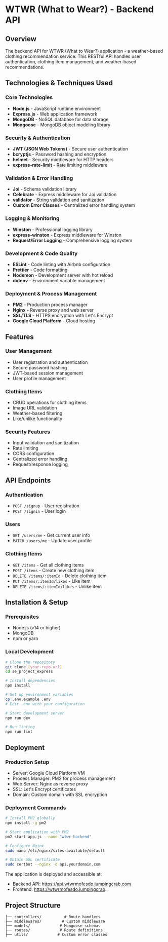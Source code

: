 # WTWR (What to Wear?) - Backend API

## Overview
The backend API for WTWR (What to Wear?) application - a weather-based clothing recommendation service. This RESTful API handles user authentication, clothing item management, and weather-based recommendations.

## Technologies & Techniques Used

### Core Technologies
- **Node.js** - JavaScript runtime environment
- **Express.js** - Web application framework
- **MongoDB** - NoSQL database for data storage
- **Mongoose** - MongoDB object modeling library

### Security & Authentication
- **JWT (JSON Web Tokens)** - Secure user authentication
- **bcryptjs** - Password hashing and encryption
- **helmet** - Security middleware for HTTP headers
- **express-rate-limit** - Rate limiting middleware

### Validation & Error Handling
- **Joi** - Schema validation library
- **Celebrate** - Express middleware for Joi validation
- **validator** - String validation and sanitization
- **Custom Error Classes** - Centralized error handling system

### Logging & Monitoring
- **Winston** - Professional logging library
- **express-winston** - Express middleware for Winston
- **Request/Error Logging** - Comprehensive logging system

### Development & Code Quality
- **ESLint** - Code linting with Airbnb configuration
- **Prettier** - Code formatting
- **Nodemon** - Development server with hot reload
- **dotenv** - Environment variable management

### Deployment & Process Management
- **PM2** - Production process manager
- **Nginx** - Reverse proxy and web server
- **SSL/TLS** - HTTPS encryption with Let's Encrypt
- **Google Cloud Platform** - Cloud hosting

## Features

### User Management
- User registration and authentication
- Secure password hashing
- JWT-based session management
- User profile management

### Clothing Items
- CRUD operations for clothing items
- Image URL validation
- Weather-based filtering
- Like/unlike functionality

### Security Features
- Input validation and sanitization
- Rate limiting
- CORS configuration
- Centralized error handling
- Request/response logging

## API Endpoints

### Authentication
- `POST /signup` - User registration
- `POST /signin` - User login

### Users
- `GET /users/me` - Get current user info
- `PATCH /users/me` - Update user profile

### Clothing Items
- `GET /items` - Get all clothing items
- `POST /items` - Create new clothing item
- `DELETE /items/:itemId` - Delete clothing item
- `PUT /items/:itemId/likes` - Like item
- `DELETE /items/:itemId/likes` - Unlike item

## Installation & Setup

### Prerequisites
- Node.js (v14 or higher)
- MongoDB
- npm or yarn

### Local Development
```bash
# Clone the repository
git clone [your-repo-url]
cd se_project_express

# Install dependencies
npm install

# Set up environment variables
cp .env.example .env
# Edit .env with your configuration

# Start development server
npm run dev

# Run linting
npm run lint
```
## Deployment
### Production Setup
- Server: Google Cloud Platform VM
- Process Manager: PM2 for process management
- Web Server: Nginx as reverse proxy
- SSL: Let's Encrypt certificates
- Domain: Custom domain with SSL encryption

### Deployment Commands
```bash
# Install PM2 globally
npm install -g pm2

# Start application with PM2
pm2 start app.js --name "wtwr-backend"

# Configure Nginx
sudo nano /etc/nginx/sites-available/default

# Obtain SSL certificate
sudo certbot --nginx -d api.yourdomain.com
```
The application is deployed and accessible at:
- Backend API: https://api.wtwrmofesdo.jumpingcrab.com
- Frontend: https://wtwrmofesdo.jumpingcrab.

## Project Structure
```
├── controllers/          # Route handlers
├── middlewares/         # Custom middleware
├── models/             # Mongoose schemas
├── routes/             # Route definitions
├── utils/             # Custom error classes